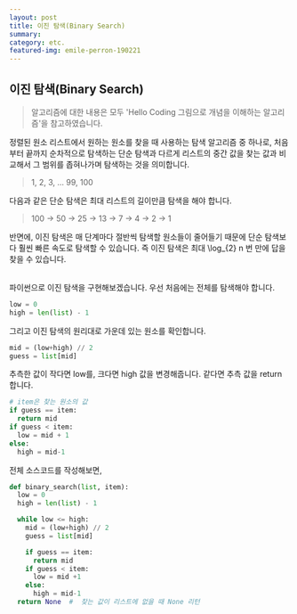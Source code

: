 ```yaml
---
layout: post
title: 이진 탐색(Binary Search)
summary:
category: etc.
featured-img: emile-perron-190221
---
```


## 이진 탐색(Binary Search)

> 알고리즘에 대한 내용은 모두 'Hello Coding 그림으로 개념을 이해하는 알고리즘'을 참고하였습니다.


정렬된 원소 리스트에서 원하는 원소를 찾을 때 사용하는 탐색 알고리즘 중 하나로, 처음부터 끝까지 순차적으로 탐색하는 단순 탐색과 다르게 리스트의 중간 값을 찾는 값과 비교해서 그 범위를 좁혀나가며 탐색하는 것을 의미합니다.
> 1, 2, 3, ... 99, 100

다음과 같은 단순 탐색은 최대 리스트의 길이만큼 탐색을 해야 합니다.
> 100 -> 50 -> 25 -> 13 -> 7 -> 4 -> 2 -> 1

반면에, 이진 탐색은 매 단계마다 절반씩 탐색할 원소들이 줄어들기 때문에 단순 탐색보다 훨씬 빠른 속도로 탐색할 수 있습니다. 즉 이진 탐색은 최대 \log_{2} n 번 만에 답을 찾을 수 있습니다.<br><br>

파이썬으로 이진 탐색을 구현해보겠습니다. 우선 처음에는 전체를 탐색해야 합니다.
```python
low = 0
high = len(list) - 1
```
그리고 이진 탐색의 원리대로 가운데 있는 원소를 확인합니다.
```python
mid = (low+high) // 2
guess = list[mid]
```
추측한 값이 작다면 low를, 크다면 high 값을 변경해줍니다. 같다면 추측 값을 return 합니다.
```python
# item은 찾는 원소의 값
if guess == item:
  return mid
if guess < item:
  low = mid + 1
else:
  high = mid-1
```
전체 소스코드를 작성해보면,
```python
def binary_search(list, item):
  low = 0
  high = len(list) - 1

  while low <= high:
    mid = (low+high) // 2
    guess = list[mid]

    if guess == item:
      return mid
    if guess < item:
      low = mid +1
    else:
      high = mid-1
  return None  #  찾는 값이 리스트에 없을 때 None 리턴
```
